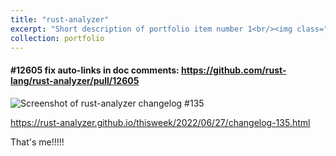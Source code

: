 ```yaml
---
title: "rust-analyzer"
excerpt: "Short description of portfolio item number 1<br/><img class="five-three" src='https://erhuve.github.io/_pages/image-6.png'>"
collection: portfolio
---
```


#### #12605 fix auto-links in doc comments: <a href="https://github.com/rust-lang/rust-analyzer/pull/12605">https://github.com/rust-lang/rust-analyzer/pull/12605</a>

<img src='https://erhuve.github.io/_pages/image-6.png' alt="Screenshot of rust-analyzer changelog #135">

<a href="https://rust-analyzer.github.io/thisweek/2022/06/27/changelog-135.html">https://rust-analyzer.github.io/thisweek/2022/06/27/changelog-135.html</a>

That's me!!!!!
